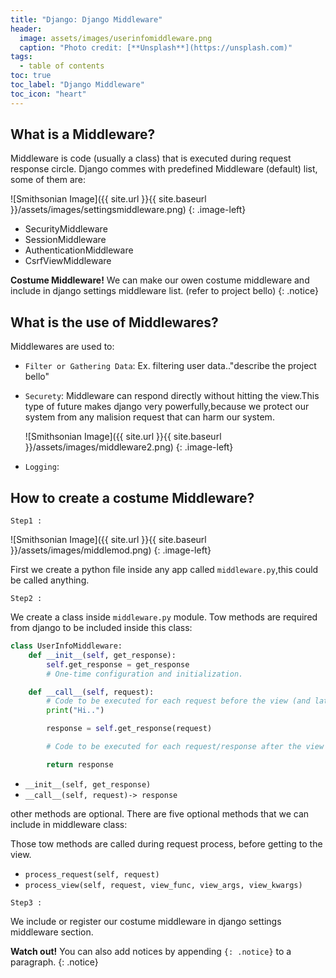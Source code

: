 ```yaml
---
title: "Django: Django Middleware"
header:
  image: assets/images/userinfomiddleware.png
  caption: "Photo credit: [**Unsplash**](https://unsplash.com)"
tags:
  - table of contents
toc: true
toc_label: "Django Middleware"
toc_icon: "heart"
---
```

## What is a Middleware?
Middleware is code (usually a class) that is executed during request response circle.
Django commes with predefined Middleware (default) list, some of them are:


  ![Smithsonian Image]({{ site.url }}{{ site.baseurl }}/assets/images/settingsmiddleware.png)
{: .image-left}

* SecurityMiddleware
* SessionMiddleware
* AuthenticationMiddleware
* CsrfViewMiddleware

**Costume Middleware!** We can make our owen costume middleware and include in django settings middleware list. (refer to project bello)
{: .notice}

## What is the use of Middlewares?
Middlewares are used to:

* `Filter or Gathering Data`:
  Ex. filtering user data.."describe the project bello"

* `Securety`:
  Middleware can respond directly without hitting the view.This type of future makes django very powerfully,because we protect our system from any malision request that can harm our system.
  
  ![Smithsonian Image]({{ site.url }}{{ site.baseurl }}/assets/images/middleware2.png)
{: .image-left}

* `Logging`:
  

## How to create a costume Middleware?

`Step1 :`

  ![Smithsonian Image]({{ site.url }}{{ site.baseurl }}/assets/images/middlemod.png)
{: .image-left}

First we create a python file inside any app called `middleware.py`,this could be called anything.

`Step2 :`

We create a class inside `middleware.py` module.
Tow methods are required from django to be included inside this class:

```python
class UserInfoMiddleware:
    def __init__(self, get_response):
        self.get_response = get_response
        # One-time configuration and initialization.

    def __call__(self, request):
        # Code to be executed for each request before the view (and later middleware) are called.
        print("Hi..")

        response = self.get_response(request)

        # Code to be executed for each request/response after the view is called.

        return response
```

* `__init__(self, get_response)`
* `__call__(self, request)-> response`

other methods are optional.
There are five optional methods that we can include in middleware class:

Those tow methods are called during request process, before getting to the view.

* `process_request(self, request)`
* `process_view(self, request, view_func, view_args, view_kwargs)`



`Step3 :` 

We include or register our costume middleware in django settings middleware section.


**Watch out!** You can also add notices by appending `{: .notice}` to a paragraph.
{: .notice}